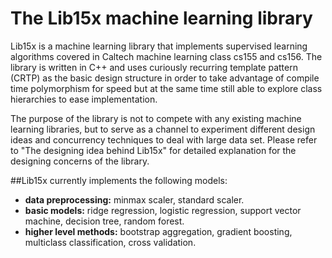 # The Lib15x machine learning library

Lib15x is a machine learning library that implements supervised learning algorithms covered in Caltech machine learning class cs155 and cs156. The library is written in C++ and uses curiously recurring template pattern (CRTP) as the basic design structure in order to take advantage of compile time polymorphism for speed but at the same time still able to explore class hierarchies to ease implementation.

The purpose of the library is not to compete with any existing machine learning libraries, but to serve as a channel to experiment different design ideas and concurrency techniques to deal with large data set. Please refer to "The designing idea behind Lib15x" for detailed explanation for the designing concerns of the library.

##Lib15x currently implements the following models:
* **data preprocessing:** minmax scaler, standard scaler.
* **basic models:** ridge regression, logistic regression, support vector machine, decision tree, random forest.
* **higher level methods:** bootstrap aggregation, gradient boosting, multiclass classification, cross validation.